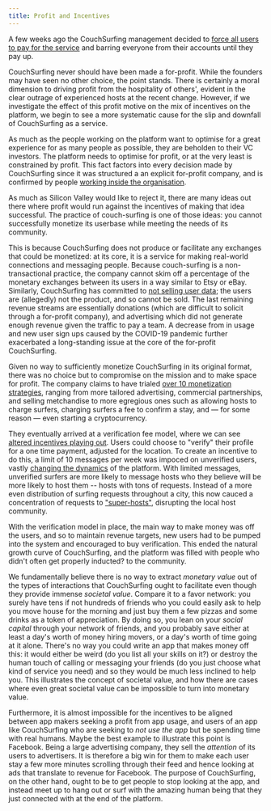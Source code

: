 ```yaml
---
title: Profit and Incentives
---
```


A few weeks ago the CouchSurfing management decided to [force all users to pay for the service](https://medium.com/@jameshopest/the-death-of-couchsurfing-a87d9537edf2) and barring everyone from their accounts until they pay up.

CouchSurfing never should have been made a for-profit. While the founders may have seen no other choice, the point stands. There is certainly a moral dimension to driving profit from the hospitality of  others', evident in the clear outrage of experienced hosts at the recent change. However, if we investigate the effect of this profit motive on the mix of incentives on the platform, we begin to see a more systematic cause for the slip and downfall of CouchSurfing as a service.

As much as the people working on the platform want to optimise for a great experience for as many people as possible, they are beholden to their VC investors. The platform needs to optimise for profit, or at the very least is constrained by profit. This fact factors into every decision made by CouchSurfing since it was structured a an explicit for-profit company, and is confirmed by people [working inside the organisation](https://hackernoon.com/should-couchsurfing-be-a-dao-6507646e34ef).

As much as Silicon Valley would like to reject it, there are many ideas out there where profit would run against the incentives of making that idea successful. The practice of couch-surfing is one of those ideas: you cannot successfully monetize its userbase while meeting the needs of its community.

This is because CouchSurfing does not produce or facilitate any exchanges that could be monetized: at its core, it is a service for making real-world connections and messaging people. Because couch-surfing is a non-transactional practice, the company cannot skim off a percentage of the monetary exchanges between its users in a way similar to Etsy or eBay. Similarly, CouchSurfing has committed to [not selling user data](https://blog.couchsurfing.com/we-hear-you/); the users are (allegedly) not the product, and so cannot be sold. The last remaining revenue streams are essentially donations (which are difficult to solicit through a for-profit company), and advertising which did not generate enough revenue given the traffic to pay a team. A decrease from in usage and new user sign ups caused by the COVID-19 pandemic further exacerbated a long-standing issue at the core of the for-profit CouchSurfing.

Given no way to sufficiently monetize CouchSurfing in its original format, there was no choice but to compromise on the mission and to make space for profit. The company claims to have trialed [over 10 monetization strategies](https://blog.couchsurfing.com/we-hear-you/), ranging from more tailored advertising, commercial partnerships, and selling metchandise to more egregious ones such as allowing hosts to charge surfers, charging surfers a fee to confirm a stay, and — for some reason — even starting a cryptocurrency.

They eventually arrived at a verification fee model, where we can see [altered incentives playing out](incentives.md). Users could choose to "verify" their profile for a one time payment, adjusted for the location. To create an incentive to do this, a limit of 10 messages per week was impoced on unverified users, vastly [changing the dynamics](https://www.reddit.com/r/couchsurfing/comments/cho8ro/why_couchsurfing_is_dying/) of the platform. With limited messages, unverified surfers are more likely to message hosts who they believe will be more likely to host them -- hosts with tons of requests. Instead of a more even distribution of surfing requests throughout a city, this now cauced a concentration of requests to ["super-hosts"](/issues/host-matching), disrupting the local host community.

With the verification model in place, the main way to make money was off the users, and so to maintain revenue targets, new users had to be pumped into the system and encouraged to buy verification. This ended the natural growth curve of CouchSurfing, and the platform was filled with people who didn't often get properly inducted? to the community.

We fundamentally believe there is no way to extract *monetary value* out of the types of interactions that CouchSurfing ought to facilitate even though they provide immense *societal value*. Compare it to a favor network: you surely have tens if not hundreds of friends who you could easily ask to help you move house for the morning and just buy them a few pizzas and some drinks as a token of appreciation. By doing so, you lean on your *social capital* through your network of friends, and you probably save either at least a day's worth of money hiring movers, or a day's worth of time going at it alone. There's no way you could write an app that makes money off this: it would either be weird (do you list all your skills on it?) or destroy the human touch of calling or messaging your friends (do you just choose what kind of service you need) and so they would be much less inclined to help you. This illustrates the concept of societal value, and how there are cases where even great societal value can be impossible to turn into monetary value.

Furthermore, it is almost impossible for the incentives to be aligned between app makers seeking a profit from app usage, and users of an app like CouchSurfing who are seeking to *not use the app* but be spending time with real humans. Maybe the best example to illustrate this point is Facebook. Being a large advertising company, they sell the *attention* of its users to advertisers. It is therefore a big win for them to make each user stay a few more minutes scrolling through their feed and hence looking at ads that translate to revenue for Facebook. The purpose of CouchSurfing, on the other hand, ought to be to get people to stop looking at the app, and instead meet up to hang out or surf with the amazing human being that they just connected with at the end of the platform.
